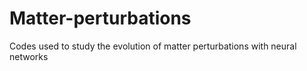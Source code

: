 # Matter-perturbations
Codes used to study the evolution of matter perturbations with neural networks
